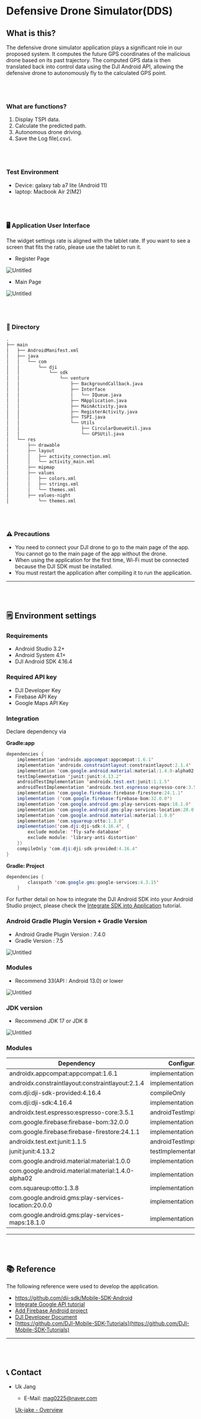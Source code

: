 # Defensive Drone Simulator(DDS)

## What is this?

 The defensive drone simulator application plays a significant role in our proposed system. It computes the future GPS coordinates of the malicious drone based on its past trajectory. The computed GPS data is then translated back into control data using the DJI Android API, allowing the defensive drone to autonomously fly to the calculated GPS point.
 
<br>
<br>

### What are functions?

1. Display TSPI data.
2. Calculate the predicted path.
3. Autonomous drone driving.
4. Save the Log file(.csv).

<br>
<br>

### Test Environment

- Device: galaxy tab a7 lite (Android 11)
- laptop: Macbook Air 2(M2)


<br>
<br>

### 🖥️ Application User Interface

The widget settings rate is aligned with the tablet rate. If you want to see a screen that fits the ratio, please use the tablet to run it.

- Register Page

![Untitled](https://github.com/Uk-jake/ModifyReadme/blob/main/DDS/Defensive%20Drone%20Simulator(DDS)%205a7e27c26aa94994b7b15f5542248995/Untitled.png?raw=true)

- Main Page

![Untitled](https://github.com/Uk-jake/ModifyReadme/blob/main/DDS/Defensive%20Drone%20Simulator(DDS)%205a7e27c26aa94994b7b15f5542248995/Untitled%201.png?raw=true)


<br>
<br>


### 📁 Directory

```html
.
├── main
│   ├── AndroidManifest.xml
│   ├── java
│   │   └── com
│   │       └── dji
│   │           └── sdk
│   │               └── venture
│   │                   ├── BackgroundCallback.java
│   │                   ├── Interface
│   │                   │   └── IQueue.java
│   │                   ├── MApplication.java
│   │                   ├── MainActivity.java
│   │                   ├── RegisterActivity.java
│   │                   ├── TSPI.java
│   │                   └── Utils
│   │                       ├── CircularQueueUtil.java
│   │                       └── GPSUtil.java
│   └── res
│       ├── drawable
│       ├── layout
│       │   ├── activity_connection.xml
│       │   └── activity_main.xml
│       ├── mipmap
│       ├── values
│       │   ├── colors.xml
│       │   ├── strings.xml
│       │   └── themes.xml
│       ├── values-night
│           └── themes.xml
```

<br>
<br>

### ⚠️ Precautions

- You need to connect your DJI drone to go to the main page of the app. You cannot go to the main page of the app without the drone.
- When using the application for the first time, Wi-Fi must be connected because the DJI SDK must be installed.
- You must restart the application after compiling it to run the application.

---

<br>
<br>


## 🗒️ Environment settings

### Requirements

- Android Studio 3.2+
- Android System 4.1+
- DJI Android SDK 4.16.4

### Required API key

- DJI Developer Key
- Firebase API Key
- Google Maps API Key

### Integration

Declare dependency via 

**Gradle:app**

```java
dependencies {
    implementation 'androidx.appcompat:appcompat:1.6.1'
    implementation 'androidx.constraintlayout:constraintlayout:2.1.4'
    implementation 'com.google.android.material:material:1.4.0-alpha02'
    testImplementation 'junit:junit:4.13.2'
    androidTestImplementation 'androidx.test.ext:junit:1.1.5'
    androidTestImplementation 'androidx.test.espresso:espresso-core:3.5.1'
    implementation 'com.google.firebase:firebase-firestore:24.1.1'
    implementation ('com.google.firebase:firebase-bom:32.0.0')
    implementation 'com.google.android.gms:play-services-maps:18.1.0'
    implementation 'com.google.android.gms:play-services-location:20.0.0'
    implementation 'com.google.android.material:material:1.0.0'
    implementation 'com.squareup:otto:1.3.8'
    implementation('com.dji:dji-sdk:4.16.4', {
        exclude module: 'fly-safe-database'
        exclude module: 'library-anti-distortion'
    })
    compileOnly 'com.dji:dji-sdk-provided:4.16.4'
}
```

**Gradle: Project**

```java
dependencies {
        classpath 'com.google.gms:google-services:4.3.15'
    }
```

For further detail on how to integrate the DJI Android SDK into your Android Studio project, please check the [Integrate SDK into Application](http://developer.dji.com/mobile-sdk/documentation/application-development-workflow/workflow-integrate.html#import-maven-dependency) tutorial.

### Android Gradle Plugin Version + Gradle Version

- Android Gradle Plugin Version : 7.4.0
- Gradle Version : 7.5

![Untitled](https://github.com/Uk-jake/ModifyReadme/blob/main/DDS/Defensive%20Drone%20Simulator(DDS)%205a7e27c26aa94994b7b15f5542248995/Untitled%202.png?raw=true)

### Modules

- Recommend 33(API : Android 13.0) or lower

![Untitled](https://github.com/Uk-jake/ModifyReadme/blob/main/DDS/Defensive%20Drone%20Simulator(DDS)%205a7e27c26aa94994b7b15f5542248995/Untitled%203.png?raw=true)

### JDK version

- Recommend JDK 17 or JDK 8

![Untitled](https://github.com/Uk-jake/ModifyReadme/blob/main/DDS/Defensive%20Drone%20Simulator(DDS)%205a7e27c26aa94994b7b15f5542248995/Untitled%204.png?raw=true)

### Modules

| Dependency | Configuration |
| --- | --- |
| androidx.appcompat:appcompat:1.6.1 | implementation |
| androidx.constraintlayout:constraintlayout:2.1.4 | implementation |
| com.dji:dji-sdk-provided:4.16.4 | compileOnly |
| com.dji:dji-sdk:4.16.4 | implementation |
| androidx.test.espresso:espresso-core:3.5.1 | androidTestImplementation |
| com.google.firebase:firebase-bom:32.0.0 | implementation |
| com.google.firebase:firebase-firestore:24.1.1 | implementation |
| androidx.test.ext:junit:1.1.5 | androidTestImplementation |
| junit:junit:4.13.2 | testImplementation |
| com.google.android.material:material:1.0.0 | implementation |
| com.google.android.material:material:1.4.0-alpha02 | implementation |
| com.squareup:otto:1.3.8 | implementation |
| com.google.android.gms:play-services-location:20.0.0 | implementation |
| com.google.android.gms:play-services-maps:18.1.0 | implementation |

---

<br>
<br>

## 📚 Reference

The following reference were used to develop the application.

- https://github.com/dji-sdk/Mobile-SDK-Android
- [Integrate Google API tutorial](https://developers.google.com/maps/documentation/android-sdk/overview)
- [Add Firebase Android project](https://firebase.google.com/docs/android/setup)
- [DJI Developer Document](https://developer.dji.com/document/544659e8-9dab-4ad8-9414-a31e1c9b89b1)
- [https://github.com/DJI-Mobile-SDK-Tutorials](https://github.com/DJI-Mobile-SDK-Tutorials)

---

<br>
<br>

## 📞 Contact

- Uk Jang
    - E-Mail: mag0225@naver.com
    
    [Uk-jake - Overview](https://github.com/Uk-jake)

